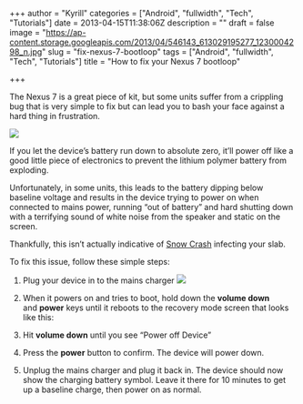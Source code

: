 +++
author = "Kyrill"
categories = ["Android", "fullwidth", "Tech", "Tutorials"]
date = 2013-04-15T11:38:06Z
description = ""
draft = false
image = "https://ap-content.storage.googleapis.com/2013/04/546143_613029195277_1230004298_n.jpg"
slug = "fix-nexus-7-bootloop"
tags = ["Android", "fullwidth", "Tech", "Tutorials"]
title = "How to fix your Nexus 7 bootloop"

+++


The Nexus 7 is a great piece of kit, but some units suffer from a crippling bug that is very simple to fix but can lead you to bash your face against a hard thing in frustration.

![](https://antisp.in/blog/wp-content/uploads/2013/04/546143_613029195277_1230004298_n.jpg)

If you let the device’s battery run down to absolute zero, it’ll power off like a good little piece of electronics to prevent the lithium polymer battery from exploding.

Unfortunately, in some units, this leads to the battery dipping below baseline voltage and results in the device trying to power on when connected to mains power, running “out of battery” and hard shutting down with a terrifying sound of white noise from the speaker and static on the screen.

Thankfully, this isn’t actually indicative of [Snow Crash](https://en.wikipedia.org/wiki/Snow_Crash) infecting your slab.

To fix this issue, follow these simple steps:

1. <span style="line-height: 15px;">Plug your device in to the mains charger</span>
![](https://antisp.in/blog/wp-content/uploads/2013/04/n7root07-b.jpg)

2. When it powers on and tries to boot, hold down the **volume down** and **power** keys until it reboots to the recovery mode screen that looks like this:
3. Hit **volume down** until you see “Power off Device”
4. Press the **power** button to confirm. The device will power down.
5. Unplug the mains charger and plug it back in. The device should now show the charging battery symbol. Leave it there for 10 minutes to get up a baseline charge, then power on as normal.


